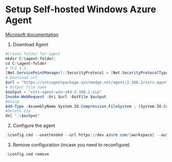 # Setup Self-hosted Windows Azure Agent
[Microsoft documentation](https://docs.microsoft.com/en-us/azure/devops/pipelines/agents/v2-windows?view=azure-devops)

1. Download Agent
```powershell
#Create folder for agent
mkdir C:\agent-folder; 
cd C:\agent-folder
# TLS 1.2
[Net.ServicePointManager]::SecurityProtocol = [Net.SecurityProtocolType]::Tls12
# Download url
$url = "https://vstsagentpackage.azureedge.net/agent/2.168.2/vsts-agent-win-x64-2.168.2.zip"
# Output file name
$output = "vsts-agent-win-x64-2.168.2.zip"
Invoke-WebRequest -Uri $url -OutFile $output
#Unzip
Add-Type -AssemblyName System.IO.Compression.FileSystem ; [System.IO.Compression.ZipFile]::ExtractToDirectory(".\$output", "$PWD")
#Delete zip
del ".\$output"
```

2. Configure the agent
```powershell
.\config.cmd --unattended --url https://dev.azure.com/{workspace} --auth pat --token xxxxxxxxxxxxx --pool PoolName --agent PoolName.AgentName --runAsService --windowsLogonAccount Domain\User --windowsLogonPassword password 
```

3. Remove configuration (incase you need to reconfigure)
```powershell
.\config.cmd remove
```
